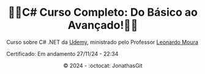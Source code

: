 <h1 align="center">🚧🚀C# Curso Completo: Do Básico ao Avançado!🚀🚧</h1>

Curso sobre C# .NET da <a href="https://www.udemy.com/">Udemy</a>, ministrado pelo Professor <a href="https://github.com/leonardomleitao">Leonardo Moura</a> <br>

Certificado:  Em andamento 27/11/24 - 22:34<br>
 

<p align="center">©️ 2024 - :octocat: JonathasGit</p>
